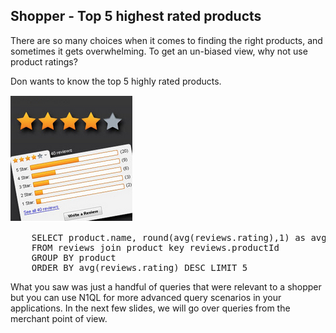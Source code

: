 ## Shopper - Top 5 highest rated products

There are so many choices when it comes to finding the right products, and sometimes it gets overwhelming. To get an un-biased view, why not use product ratings?

Don wants to know the top 5 highly rated products. 

![ScreenShot](./images/reviews.png)

<pre id="example">
	SELECT product.name, round(avg(reviews.rating),1) as avg_rating 
	FROM reviews join product key reviews.productId 
	GROUP BY product 
	ORDER BY avg(reviews.rating) DESC LIMIT 5
</pre>

What you saw was just a handful of queries that were relevant to a shopper but you can use N1QL for more advanced query scenarios in your applications. In the next few slides, we will go over queries from the merchant point of view. 
</span>
